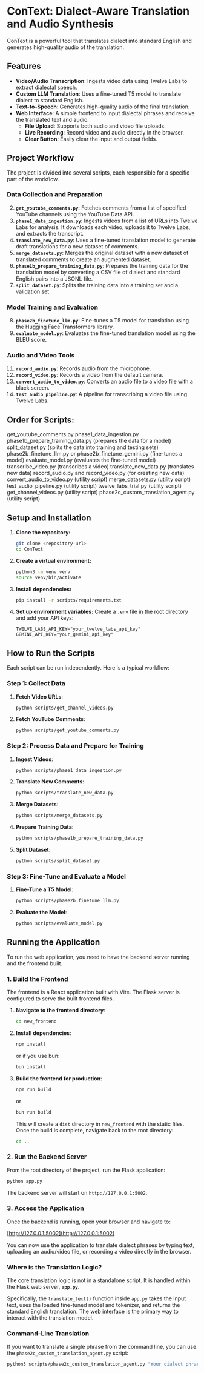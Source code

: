 # ConText: Dialect-Aware Translation and Audio Synthesis

ConText is a powerful tool that translates dialect into standard English and generates high-quality audio of the translation. 

## Features

-   **Video/Audio Transcription**: Ingests video data using Twelve Labs to extract dialectal speech.
-   **Custom LLM Translation**: Uses a fine-tuned T5 model to translate dialect to standard English.
-   **Text-to-Speech**: Generates high-quality audio of the final translation.
-   **Web Interface**: A simple frontend to input dialectal phrases and receive the translated text and audio.
    -   **File Upload**: Supports both audio and video file uploads.
    -   **Live Recording**: Record video and audio directly in the browser.
    -   **Clear Button**: Easily clear the input and output fields.

## Project Workflow

The project is divided into several scripts, each responsible for a specific part of the workflow.

### Data Collection and Preparation

2.  **`get_youtube_comments.py`**: Fetches comments from a list of specified YouTube channels using the YouTube Data API.
3.  **`phase1_data_ingestion.py`**: Ingests videos from a list of URLs into Twelve Labs for analysis. It downloads each video, uploads it to Twelve Labs, and extracts the transcript.
4.  **`translate_new_data.py`**: Uses a fine-tuned translation model to generate draft translations for a new dataset of comments.
5.  **`merge_datasets.py`**: Merges the original dataset with a new dataset of translated comments to create an augmented dataset.
6.  **`phase1b_prepare_training_data.py`**: Prepares the training data for the translation model by converting a CSV file of dialect and standard English pairs into a JSONL file.
7.  **`split_dataset.py`**: Splits the training data into a training set and a validation set.

### Model Training and Evaluation

8.  **`phase2b_finetune_llm.py`**: Fine-tunes a T5 model for translation using the Hugging Face Transformers library.
10. **`evaluate_model.py`**: Evaluates the fine-tuned translation model using the BLEU score.

### Audio and Video Tools

11. **`record_audio.py`**: Records audio from the microphone.
12. **`record_video.py`**: Records a video from the default camera.
13. **`convert_audio_to_video.py`**: Converts an audio file to a video file with a black screen.
14. **`test_audio_pipeline.py`**: A pipeline for transcribing a video file using Twelve Labs.

## Order for Scripts: 
get_youtube_comments.py 
phase1_data_ingestion.py 
phase1b_prepare_training_data.py (prepares the data for a model)
split_dataset.py (splits the data into training and testing sets)
phase2b_finetune_llm.py or phase2b_finetune_gemini.py (fine-tunes a model)
evaluate_model.py (evaluates the fine-tuned model)
transcribe_video.py (transcribes a video)
translate_new_data.py (translates new data)
record_audio.py and record_video.py (for creating new data)
convert_audio_to_video.py (utility script)
merge_datasets.py (utility script)
test_audio_pipeline.py (utility script)
twelve_labs_trial.py (utility script)
get_channel_videos.py (utility script)
phase2c_custom_translation_agent.py (utility script)

## Setup and Installation

1.  **Clone the repository:**
    ```bash
    git clone <repository-url>
    cd ConText
    ```

2.  **Create a virtual environment:**
    ```bash
    python3 -m venv venv
    source venv/bin/activate
    ```

3.  **Install dependencies:**
    ```bash
    pip install -r scripts/requirements.txt
    ```

4.  **Set up environment variables:**
    Create a `.env` file in the root directory and add your API keys:
    ```
    TWELVE_LABS_API_KEY="your_twelve_labs_api_key"
    GEMINI_API_KEY="your_gemini_api_key"
    ```

## How to Run the Scripts

Each script can be run independently. Here is a typical workflow:

### Step 1: Collect Data

1.  **Fetch Video URLs**:
    ```bash
    python scripts/get_channel_videos.py
    ```
2.  **Fetch YouTube Comments**:
    ```bash
    python scripts/get_youtube_comments.py
    ```

### Step 2: Process Data and Prepare for Training

1.  **Ingest Videos**:
    ```bash
    python scripts/phase1_data_ingestion.py
    ```
2.  **Translate New Comments**:
    ```bash
    python scripts/translate_new_data.py
    ```
3.  **Merge Datasets**:
    ```bash
    python scripts/merge_datasets.py
    ```
4.  **Prepare Training Data**:
    ```bash
    python scripts/phase1b_prepare_training_data.py
    ```
5.  **Split Dataset**:
    ```bash
    python scripts/split_dataset.py
    ```

### Step 3: Fine-Tune and Evaluate a Model

1.  **Fine-Tune a T5 Model**:
    ```bash
    python scripts/phase2b_finetune_llm.py
    ```
2.  **Evaluate the Model**:
    ```bash
    python scripts/evaluate_model.py
    ```

## Running the Application

To run the web application, you need to have the backend server running and the frontend built.

### 1. Build the Frontend

The frontend is a React application built with Vite. The Flask server is configured to serve the built frontend files.

1.  **Navigate to the frontend directory**:
    ```bash
    cd new_frontend
    ```
2.  **Install dependencies**:
    ```bash
    npm install
    ```
    or if you use bun:
    ```bash
    bun install
    ```
3.  **Build the frontend for production**:
    ```bash
    npm run build
    ```
    or
    ```bash
    bun run build
    ```
    This will create a `dist` directory in `new_frontend` with the static files. Once the build is complete, navigate back to the root directory:
    ```bash
    cd ..
    ```

### 2. Run the Backend Server

From the root directory of the project, run the Flask application:

```bash
python app.py
```

The backend server will start on `http://127.0.0.1:5002`.

### 3. Access the Application

Once the backend is running, open your browser and navigate to:

[http://127.0.0.1:5002](http://127.0.0.1:5002)

You can now use the application to translate dialect phrases by typing text, uploading an audio/video file, or recording a video directly in the browser.

### Where is the Translation Logic?

The core translation logic is not in a standalone script. It is handled within the Flask web server, **`app.py`**.

Specifically, the `translate_text()` function inside `app.py` takes the input text, uses the loaded fine-tuned model and tokenizer, and returns the standard English translation. The web interface is the primary way to interact with the translation model.

### Command-Line Translation

If you want to translate a single phrase from the command line, you can use the `phase2c_custom_translation_agent.py` script:

```bash
python3 scripts/phase2c_custom_translation_agent.py "Your dialect phrase here"
